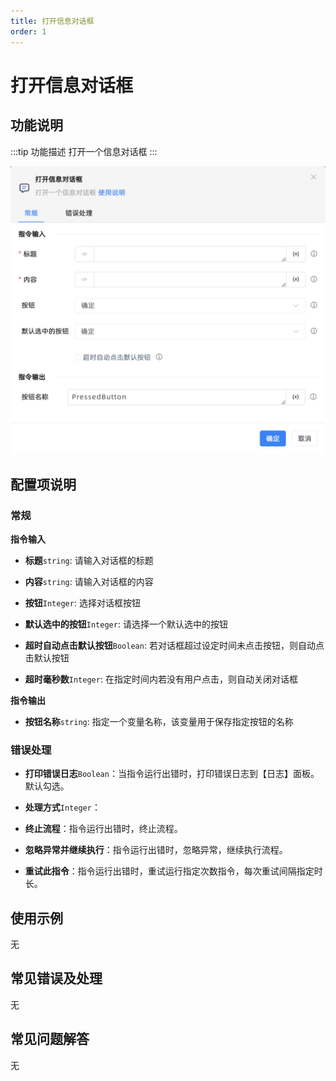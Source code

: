 ```yaml
---
title: 打开信息对话框
order: 1
---
```


# 打开信息对话框

## 功能说明

:::tip 功能描述
打开一个信息对话框
:::

![打开信息对话框](../../../assets/打开信息对话框_command.png)

## 配置项说明

### 常规

**指令输入**

- **标题**`string`: 请输入对话框的标题

- **内容**`string`: 请输入对话框的内容

- **按钮**`Integer`: 选择对话框按钮

- **默认选中的按钮**`Integer`: 请选择一个默认选中的按钮

- **超时自动点击默认按钮**`Boolean`: 若对话框超过设定时间未点击按钮，则自动点击默认按钮

- **超时毫秒数**`Integer`: 在指定时间内若没有用户点击，则自动关闭对话框


**指令输出**

- **按钮名称**`string`: 指定一个变量名称，该变量用于保存指定按钮的名称

### 错误处理

- **打印错误日志**`Boolean`：当指令运行出错时，打印错误日志到【日志】面板。默认勾选。

- **处理方式**`Integer`：

 - **终止流程**：指令运行出错时，终止流程。

 - **忽略异常并继续执行**：指令运行出错时，忽略异常，继续执行流程。

 - **重试此指令**：指令运行出错时，重试运行指定次数指令，每次重试间隔指定时长。

## 使用示例
无

## 常见错误及处理

无

## 常见问题解答

无

